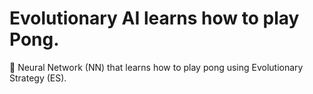 # Evolutionary AI learns how to play Pong.

:memo: Neural Network (NN) that learns how to play pong using Evolutionary Strategy (ES).